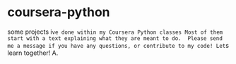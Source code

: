 # coursera-python
some projects i`ve done within my Coursera Python classes
Most of them start with a text explaining what they are meant to do. 
Please send me a message if you have any questions, or contribute to my code!
Let`s learn together!
A.
